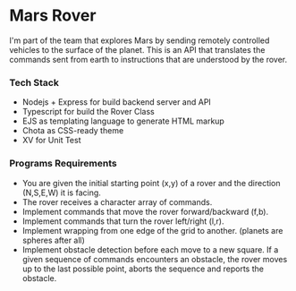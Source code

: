 # Mars Rover
I'm part of the team that explores Mars by sending remotely controlled vehicles to the surface of the planet. 
This is an API that translates the commands sent from earth to instructions that are understood by the rover.

### Tech Stack
* Nodejs + Express for build backend server and API
* Typescript for build the Rover Class
* EJS as templating language to generate HTML markup
* Chota as CSS-ready theme
* XV for Unit Test

### Programs Requirements
* You are given the initial starting point (x,y) of a rover and the direction (N,S,E,W) it is facing.
* The rover receives a character array of commands.
* Implement commands that move the rover forward/backward (f,b).
* Implement commands that turn the rover left/right (l,r).
* Implement wrapping from one edge of the grid to another. (planets are spheres after all)
* Implement obstacle detection before each move to a new square. If a given sequence of commands encounters an obstacle, the rover moves up to the last possible point, aborts the sequence and reports the obstacle.
